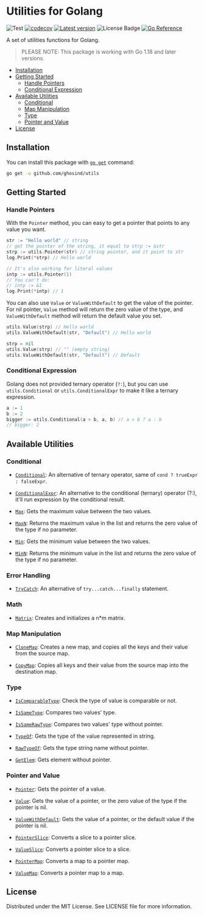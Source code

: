 # Utilities for Golang

![Test](https://github.com/ghosind/utils/workflows/utils/badge.svg)
[![codecov](https://codecov.io/gh/ghosind/utils/branch/main/graph/badge.svg)](https://codecov.io/gh/ghosind/utils)
[![Latest version](https://img.shields.io/github/v/release/ghosind/utils?include_prereleases)](https://github.com/ghosind/utils)
![License Badge](https://img.shields.io/github/license/ghosind/utils)
[![Go Reference](https://pkg.go.dev/badge/github.com/ghosind/utils.svg)](https://pkg.go.dev/github.com/ghosind/utils)

A set of utilities functions for Golang.

> PLEASE NOTE: This package is working with Go 1.18 and later versions.

- [Installation](#installation)
- [Getting Started](#getting-started)
  - [Handle Pointers](#handle-pointers)
  - [Conditional Expression](#conditional-expression)
- [Available Utilities](#available-utilities)
  - [Conditional](#conditional)
  - [Map Manipulation](#map-manipulation)
  - [Type](#type)
  - [Pointer and Value](#pointer-and-value)
- [License](#license)

## Installation

You can install this package with [`go get`](https://golang.org/cmd/go) command:

```sh
go get -u github.com/ghosind/utils
```

## Getting Started

### Handle Pointers

With the `Pointer` method, you can easy to get a pointer that points to any value you want.

```go
str := "Hello world" // string
// get the pointer of the string, it equal to strp := &str
strp := utils.Pointer(str) // string pointer, and it point to str
log.Print(*strp) // Hello world

// It's also working for literal values
intp := utils.Pointer(1)
// You can't do:
// intp := &1
log.Print(*intp) // 1
```

You can also use `Value` or `ValueWithDefault` to get the value of the pointer. For nil pointer, `Value` method will return the zero value of the type, and `ValueWithDefault` method will return the default value you set.

```go
utils.Value(strp) // Hello world
utils.ValueWithDefault(str, "Default") // Hello world

strp = nil
utils.Value(strp) // "" (empty string)
utils.ValueWithDefault(str, "Default") // Default
```

### Conditional Expression

Golang does not provided ternary operator (`?:`), but you can use `utils.Conditional` or `utils.ConditionalExpr` to make it like a ternary expression.

```go
a := 1
b := 2
bigger := utils.Conditional(a > b, a, b) // a > b ? a : b
// bigger: 2
```

## Available Utilities

### Conditional

- [`Conditional`](https://pkg.go.dev/github.com/ghosind/utils#Conditional): An alternative of ternary operator, same of `cond ? trueExpr : falseExpr`.

- [`ConditionalExpr`](https://pkg.go.dev/github.com/ghosind/utils#ConditionalExpr): An alternative to the conditional (ternary) operator (?:), it'll run expression by the conditional result.

- [`Max`](https://pkg.go.dev/github.com/ghosind/utils#Max): Gets the maximum value between the two values.

- [`MaxN`](https://pkg.go.dev/github.com/ghosind/utils#MaxN): Returns the maximum value in the list and returns the zero value of the type if no parameter.

- [`Min`](https://pkg.go.dev/github.com/ghosind/utils#Min): Gets the minimum value between the two values.

- [`MinN`](https://pkg.go.dev/github.com/ghosind/utils#MinN): Returns the minimum value in the list and returns the zero value of the type if no parameter.

### Error Handling

- [`TryCatch`](https://pkg.go.dev/github.com/ghosind/utils#TryCatch): An alternative of `try...catch...finally` statement.

### Math

- [`Matrix`](https://pkg.go.dev/github.com/ghosind/utils#Matrix): Creates and initializes a n*m matrix.

### Map Manipulation

- [`CloneMap`](https://pkg.go.dev/github.com/ghosind/utils#CloneMap): Creates a new map, and copies all the keys and their value from the source map.

- [`CopyMap`](https://pkg.go.dev/github.com/ghosind/utils#CopyMap): Copies all keys and their value from the source map into the destination map.

### Type

- [`IsComparableType`](https://pkg.go.dev/github.com/ghosind/utils#IsComparableType): Check the type of value is comparable or not.

- [`IsSameType`](https://pkg.go.dev/github.com/ghosind/utils#IsSameType): Compares two values' type.

- [`IsSameRawType`](https://pkg.go.dev/github.com/ghosind/utils#IsSameRawType): Compares two values' type without pointer.

- [`TypeOf`](https://pkg.go.dev/github.com/ghosind/utils#TypeOf): Gets the type of the value represented in string.

- [`RawTypeOf`](https://pkg.go.dev/github.com/ghosind/utils#RawTypeOf): Gets the type string name without pointer.

- [`GetElem`](https://pkg.go.dev/github.com/ghosind/utils#GetElem): Gets element without pointer.

### Pointer and Value

- [`Pointer`](https://pkg.go.dev/github.com/ghosind/utils#Pointer): Gets the pointer of a value.

- [`Value`](https://pkg.go.dev/github.com/ghosind/utils#Value): Gets the value of a pointer, or the zero value of the type if the pointer is nil.

- [`ValueWithDefault`](https://pkg.go.dev/github.com/ghosind/utils#ValueWithDefault): Gets the value of a pointer, or the default value if the pointer is nil.

- [`PointerSlice`](https://pkg.go.dev/github.com/ghosind/utils#PointerSlice): Converts a slice to a pointer slice.

- [`ValueSlice`](https://pkg.go.dev/github.com/ghosind/utils#ValueSlice): Converts a pointer slice to a slice.

- [`PointerMap`](https://pkg.go.dev/github.com/ghosind/utils#PointerMap): Converts a map to a pointer map.

- [`ValueMap`](https://pkg.go.dev/github.com/ghosind/utils#ValueMap): Converts a pointer map to a map.

## License

Distributed under the MIT License. See LICENSE file for more information.
